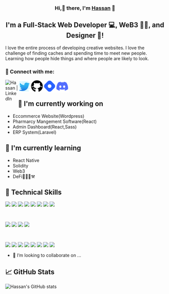 <h3 align="center">
 Hi,👋 there, I'm <a href="https://www.hassan.dotcreative.co.ke" target="_blank" rel="noreferrer">Hassan</a> 👋
</h3>

<h2 align="center">
I'm a Full-Stack Web Developer 💻, WeB3 🚀🦄, and Designer 🎨!
</h2> 

I love the entire process of developing creative websites. I love the challenge of finding caches and spending time to meet new people. Learning how people hide things and where people are likely to look.

### 🤝 Connect with me:
<a href="https://www.linkedin.com/in/hassan-kiprono/"><img align="left" src="https://raw.githubusercontent.com/yushi1007/yushi1007/main/images/linkedin.svg" alt="Hassan | LinkedIn" length="40px" width="40px"/></a>
<a href="https://twitter.com/kip_hassan"><img align="left" src="https://github.com/hassankirwa/images/blob/main/icons8-twitter.svg" alt="Hassan | Twitter" length="40px" width="40px"/></a>
<a href="https://github.com/hassankirwa"><img align="left" src="https://github.com/hassankirwa/images/blob/main/icons8-github.svg" alt="Hassan | Github" length="40px" width="40px"/></a>
<a href="https://techblog254.hashnode.dev/"><img align="left" src="https://github.com/hassankirwa/images/blob/main/icons8-hashnode-240.png" alt="Hassan | Hashnode" length="40px" width="40px"/></a>
<a href="https://discord.com/hassacodes"><img align="left" src="https://github.com/hassankirwa/images/blob/main/icons8-discord-new-240.png" alt="Hassan | Discord" length="40px" width="40px"/></a>

</br>
</br>


## 🔭 I'm currently working on
- Eccommerce Website(Wordpress)
- Pharmarcy Mangement Software(React)
- Admin Dashboard(React,Sass)
- ERP System(Laravel)

## 🌱 I'm currently learning
- React Native
- Solidity
- Web3
- DeFi👨🏽‍🌾⚒️

## 💼 Technical Skills

![](https://img.shields.io/badge/Code-React-informational?style=flat&logo=react&color=61DAFB)
![](https://img.shields.io/badge/Code-Redux-informational?style=flat&logo=Redux&color=764ABC)
![](https://img.shields.io/badge/Code-JavaScript-informational?style=flat&logo=JavaScript&color=F7DF1E)
![](https://img.shields.io/badge/Code-HTML5-informational?style=flat&logo=HTML5&color=E34F26)
![](https://img.shields.io/badge/Code-PostgreSQL-informational?style=flat&logo=PostgreSQL&color=336791)
![](https://img.shields.io/badge/Code-SQLite-informational?style=flat&logo=SQLite&color=003B57)
![](https://img.shields.io/badge/Code-Python-informational?style=flat&logo=Python&color=003B57)
![](https://img.shields.io/badge/Tools-NodeJs-informational?style=flat&logo=Node&color=2ed573)



</br>

![](https://img.shields.io/badge/Style-Bootstrap-informational?style=flat&logo=Bootstrap&color=7952B3)
![](https://img.shields.io/badge/Style-CSS3-informational?style=flat&logo=CSS3&color=1572B6)
![](https://img.shields.io/badge/Style-styled--components-informational?style=flat&logo=styled-components&color=DB7093)
![](https://img.shields.io/badge/Style-Material--UI-informational?style=flat&logo=Material-UI&color=0081CB)


</br>

![](https://img.shields.io/badge/Tools-Figma-informational?style=flat&logo=Figma&color=F24E1E)
![](https://img.shields.io/badge/Tools-NPM-informational?style=flat&logo=NPM&color=CB3837)
![](https://img.shields.io/badge/Tools-Yarn-informational?style=flat&logo=Yarn&color=2C8EBB)
![](https://img.shields.io/badge/Tools-Postman-informational?style=flat&logo=Postman&color=FF6C37)
![](https://img.shields.io/badge/Tools-Heroku-informational?style=flat&logo=Heroku&color=430098)
![](https://img.shields.io/badge/Tools-Netlify-informational?style=flat&logo=netlify&color=00C7B7)
![](https://img.shields.io/badge/Tools-Git-informational?style=flat&logo=Git&color=F05032)
![](https://img.shields.io/badge/Tools-GitHub-informational?style=flat&logo=GitHub&color=181717)

- 💞️ I’m looking to collaborate on ...


## 📈 GitHub Stats 

![Hassan's GitHub stats](https://github-readme-stats.vercel.app/api?username=hassankirwa&show_icons=true&theme=radical)



<!---
hassankirwa/hassankirwa is a ✨ special ✨ repository because its `README.md` (this file) appears on your GitHub profile.
You can click the Preview link to take a look at your changes.
--->
